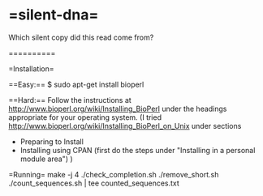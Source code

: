 =silent-dna=
==========

Which silent copy did this read come from?

==========

=Installation=

==Easy:==
$ sudo apt-get install bioperl

==Hard:==
Follow the instructions at 
http://www.bioperl.org/wiki/Installing_BioPerl
under the headings appropriate for your operating system.
(I tried http://www.bioperl.org/wiki/Installing_BioPerl_on_Unix under sections
 - Preparing to Install
 - Installing using CPAN (first do the steps under "Installing in a personal module area")
)

=Running=
make -j 4
./check_completion.sh
./remove_short.sh
./count_sequences.sh | tee counted_sequences.txt
